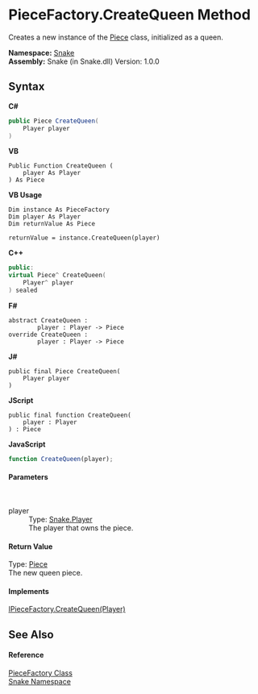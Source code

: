 # PieceFactory.CreateQueen Method 
 

Creates a new instance of the <a href="T_Snake_Piece">Piece</a> class, initialized as a queen.

**Namespace:**&nbsp;<a href="N_Snake">Snake</a><br />**Assembly:**&nbsp;Snake (in Snake.dll) Version: 1.0.0

## Syntax

**C#**<br />
``` C#
public Piece CreateQueen(
	Player player
)
```

**VB**<br />
``` VB
Public Function CreateQueen ( 
	player As Player
) As Piece
```

**VB Usage**<br />
``` VB Usage
Dim instance As PieceFactory
Dim player As Player
Dim returnValue As Piece

returnValue = instance.CreateQueen(player)
```

**C++**<br />
``` C++
public:
virtual Piece^ CreateQueen(
	Player^ player
) sealed
```

**F#**<br />
``` F#
abstract CreateQueen : 
        player : Player -> Piece 
override CreateQueen : 
        player : Player -> Piece 
```

**J#**<br />
``` J#
public final Piece CreateQueen(
	Player player
)
```

**JScript**<br />
``` JScript
public final function CreateQueen(
	player : Player
) : Piece
```

**JavaScript**<br />
``` JavaScript
function CreateQueen(player);
```


#### Parameters
&nbsp;<dl><dt>player</dt><dd>Type: <a href="T_Snake_Player">Snake.Player</a><br />The player that owns the piece.</dd></dl>

#### Return Value
Type: <a href="T_Snake_Piece">Piece</a><br />The new queen piece.

#### Implements
<a href="M_Snake_IPieceFactory_CreateQueen">IPieceFactory.CreateQueen(Player)</a><br />

## See Also


#### Reference
<a href="T_Snake_PieceFactory">PieceFactory Class</a><br /><a href="N_Snake">Snake Namespace</a><br />